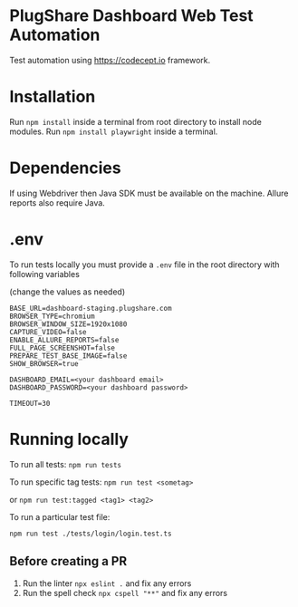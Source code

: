 # PlugShare Dashboard Web Test Automation
Test automation using https://codecept.io framework.

# Installation
Run `npm install` inside a terminal from root directory to install node modules.
Run `npm install playwright` inside a terminal.

# Dependencies 
If using Webdriver then Java SDK must be available on the machine.
Allure reports also require Java.

# .env

To run tests locally you must provide a `.env` file in the root directory with following variables

(change the values as needed)

```
BASE_URL=dashboard-staging.plugshare.com
BROWSER_TYPE=chromium
BROWSER_WINDOW_SIZE=1920x1080
CAPTURE_VIDEO=false
ENABLE_ALLURE_REPORTS=false
FULL_PAGE_SCREENSHOT=false
PREPARE_TEST_BASE_IMAGE=false
SHOW_BROWSER=true

DASHBOARD_EMAIL=<your dashboard email>
DASHBOARD_PASSWORD=<your dashboard password>

TIMEOUT=30

```

# Running locally
To run all tests:
`npm run tests`

To run specific tag tests:
`npm run test <sometag>` 

or 
`npm run test:tagged <tag1> <tag2>`

To run a particular test file:

`npm run test ./tests/login/login.test.ts`

## Before creating a PR

1. Run the linter `npx eslint .` and fix any errors
2. Run the spell check `npx cspell "**"` and fix any errors